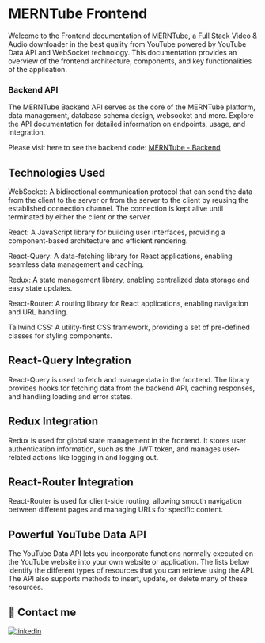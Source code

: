 # MERNTube Frontend

Welcome to the Frontend documentation of MERNTube, a Full Stack Video & Audio downloader in the best quality from YouTube powered by YouTube Data API and WebSocket technology. This documentation provides an overview of the frontend architecture, components, and key functionalities of the application.

### Backend API

The MERNTube Backend API serves as the core of the MERNTube platform, data management, database schema design, websocket and more. Explore the API documentation for detailed information on endpoints, usage, and integration.

Please visit here to see the backend code: [MERNTube - Backend](https://github.com/hsyntes/merntube-api)

## Technologies Used

WebSocket: A bidirectional communication protocol that can send the data from the client to the server or from the server to the client by reusing the established connection channel. The connection is kept alive until terminated by either the client or the server.

React: A JavaScript library for building user interfaces, providing a component-based architecture and efficient rendering.

React-Query: A data-fetching library for React applications, enabling seamless data management and caching.

Redux: A state management library, enabling centralized data storage and easy state updates.

React-Router: A routing library for React applications, enabling navigation and URL handling.

Tailwind CSS: A utility-first CSS framework, providing a set of pre-defined classes for styling components.

## React-Query Integration

React-Query is used to fetch and manage data in the frontend. The library provides hooks for fetching data from the backend API, caching responses, and handling loading and error states.

## Redux Integration

Redux is used for global state management in the frontend. It stores user authentication information, such as the JWT token, and manages user-related actions like logging in and logging out.

## React-Router Integration

React-Router is used for client-side routing, allowing smooth navigation between different pages and managing URLs for specific content.

## Powerful YouTube Data API

The YouTube Data API lets you incorporate functions normally executed on the YouTube website into your own website or application. The lists below identify the different types of resources that you can retrieve using the API. The API also supports methods to insert, update, or delete many of these resources.

## 🔗 Contact me

[![linkedin](https://img.shields.io/badge/linkedin-0A66C2?style=for-the-badge&logo=linkedin&logoColor=white)](https://www.linkedin.com/in/hsyntes)
